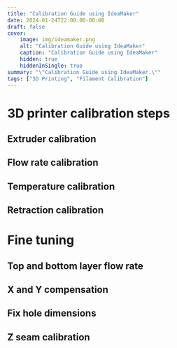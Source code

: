 ```yaml
---
title: "Calibration Guide using IdeaMaker"
date: 2024-01-24T22:00:00-00:00
draft: false
cover:
    image: img/ideamaker.png
    alt: "Calibration Guide using IdeaMaker"
    caption: "Calibration Guide using IdeaMaker"
    hidden: true
    hiddenInSingle: true
summary: "\"Calibration Guide using IdeaMaker.\""
tags: ["3D Printing", "Filament Calibration"]
---
```


# 3D printer calibration steps

## Extruder calibration

## Flow rate calibration

## Temperature calibration

## Retraction calibration

# Fine tuning

## Top and bottom layer flow rate

## X and Y compensation

## Fix hole dimensions

## Z seam calibration